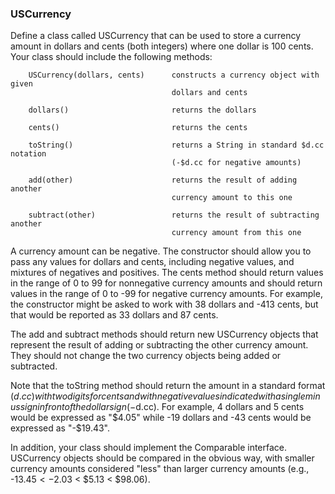 
### USCurrency


Define a class called USCurrency that can be used to store a currency amount in dollars and cents (both integers) where one dollar is 100 cents. Your class should include the following methods:

        USCurrency(dollars, cents)      constructs a currency object with given
                                        dollars and cents

        dollars()                       returns the dollars

        cents()                         returns the cents

        toString()                      returns a String in standard $d.cc notation
                                        (-$d.cc for negative amounts)

        add(other)                      returns the result of adding another
                                        currency amount to this one

        subtract(other)                 returns the result of subtracting another
                                        currency amount from this one

A currency amount can be negative. The constructor should allow you to pass any values for dollars and cents, including negative values, and mixtures of negatives and positives. The cents method should return values in the range of 0 to 99 for nonnegative currency amounts and should return values in the range of 0 to -99 for negative currency amounts. For example, the constructor might be asked to work with 38 dollars and -413 cents, but that would be reported as 33 dollars and 87 cents.

The add and subtract methods should return new USCurrency objects that represent the result of adding or subtracting the other currency amount. They should not change the two currency objects being added or subtracted.

Note that the toString method should return the amount in a standard format ($d.cc) with two digits for cents and with negative values indicated with a single minus sign in front of the dollar sign (-$d.cc). For example, 4 dollars and 5 cents would be expressed as "$4.05" while -19 dollars and -43 cents would be expressed as "-$19.43".

In addition, your class should implement the Comparable<E> interface. USCurrency objects should be compared in the obvious way, with smaller currency amounts considered "less" than larger currency amounts (e.g., -$13.45 < -$2.03 < $5.13 < $98.06).

</div>

</div>
